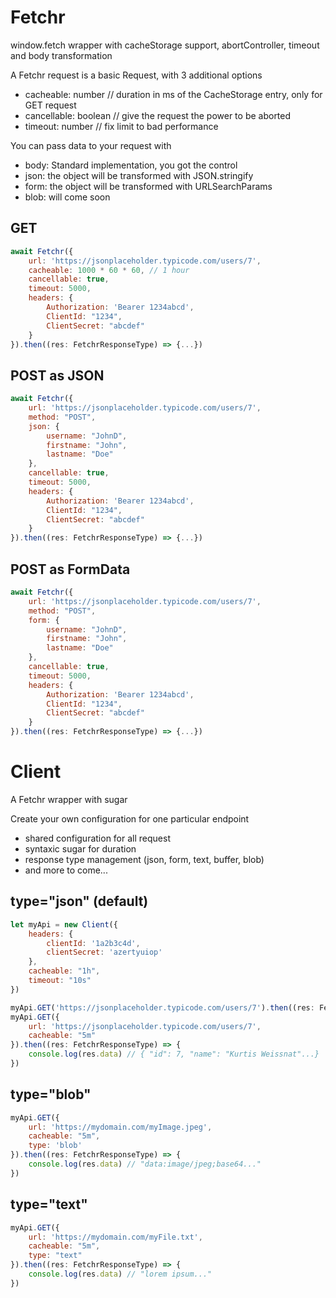 # Fetchr

window.fetch wrapper with cacheStorage support, abortController, timeout and body transformation

A Fetchr request is a basic Request, with 3 additional options

- cacheable: number // duration in ms of the CacheStorage entry, only for GET request
- cancellable: boolean // give the request the power to be aborted
- timeout: number // fix limit to bad performance

You can pass data to your request with

- body: Standard implementation, you got the control
- json: the object will be transformed with JSON.stringify
- form: the object will be transformed with URLSearchParams
- blob: will come soon

## GET

```javascript
await Fetchr({
    url: 'https://jsonplaceholder.typicode.com/users/7',
    cacheable: 1000 * 60 * 60, // 1 hour
    cancellable: true,
    timeout: 5000,
    headers: {
        Authorization: 'Bearer 1234abcd',
        ClientId: "1234",
        ClientSecret: "abcdef"
    }
}).then((res: FetchrResponseType) => {...})
```

## POST as JSON

```javascript
await Fetchr({
    url: 'https://jsonplaceholder.typicode.com/users/7',
    method: "POST",
    json: {
        username: "JohnD",
        firstname: "John",
        lastname: "Doe"
    },
    cancellable: true,
    timeout: 5000,
    headers: {
        Authorization: 'Bearer 1234abcd',
        ClientId: "1234",
        ClientSecret: "abcdef"
    }
}).then((res: FetchrResponseType) => {...})
```

## POST as FormData

```javascript
await Fetchr({
    url: 'https://jsonplaceholder.typicode.com/users/7',
    method: "POST",
    form: {
        username: "JohnD",
        firstname: "John",
        lastname: "Doe"
    },
    cancellable: true,
    timeout: 5000,
    headers: {
        Authorization: 'Bearer 1234abcd',
        ClientId: "1234",
        ClientSecret: "abcdef"
    }
}).then((res: FetchrResponseType) => {...})
```

# Client

A Fetchr wrapper with sugar

Create your own configuration for one particular endpoint

- shared configuration for all request
- syntaxic sugar for duration
- response type management (json, form, text, buffer, blob)
- and more to come...

## type="json" (default)
```javascript
let myApi = new Client({
    headers: {
        clientId: '1a2b3c4d',
        clientSecret: 'azertyuiop'
    },
    cacheable: "1h",
    timeout: "10s"
})

myApi.GET('https://jsonplaceholder.typicode.com/users/7').then((res: FetchrResponseType) => {...})
myApi.GET({
    url: 'https://jsonplaceholder.typicode.com/users/7',
    cacheable: "5m"
}).then((res: FetchrResponseType) => {
    console.log(res.data) // { "id": 7, "name": "Kurtis Weissnat"...}
})
```

## type="blob"

```javascript
myApi.GET({
    url: 'https://mydomain.com/myImage.jpeg',
    cacheable: "5m",
    type: 'blob'
}).then((res: FetchrResponseType) => {
    console.log(res.data) // "data:image/jpeg;base64..."
})
```

## type="text"

```javascript
myApi.GET({
    url: 'https://mydomain.com/myFile.txt',
    cacheable: "5m",
    type: "text"
}).then((res: FetchrResponseType) => {
    console.log(res.data) // "lorem ipsum..."
})
```
